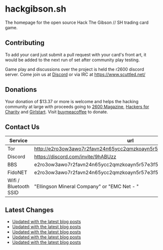 # hackgibson.sh
The homepage for the open source Hack The Gibson // SH trading card game.


## Contributing

To add your card just submit a pull request with your card's front art, it would be added to the next run of set after community play testing.

Game play and discussions over the project is held the r2600 discord server. Come join us at [Discord](https://discord.com/invite/9hABUzz) or via IRC at https://www.scuttled.net/


## Donations

Your donation of $13.37 or more is welcome and helps the hacking community at large with proceeds going to [2600 Magazine](https://2600.com/), [Hackers for Charity](https://hackersforcharity.org) and [Girlstart](https://girlstart.org).  Visit [buymeacoffee](https://www.buymeacoffee.com/hackgibson.sh) to donate.


## Contact Us

Service | url
-|-
Tor | http://e2ro3ow3awo7r2favn24n65ycc2qmzkoayn5r57e3f56nvjwdcgg32ad.onion
Discord | https://discord.com/invite/9hABUzz
BBS | e2ro3ow3awo7r2favn24n65ycc2qmzkoayn5r57e3f56nvjwdcgg32ad.onion:23
FidoNET | e2ro3ow3awo7r2favn24n65ycc2qmzkoayn5r57e3f56nvjwdcgg32ad.onion:24554
Wifi / Bluetooth SSID | "Ellingson Mineral Company" or "EMC Net - <fidonet address>"

## Latest Changes
<!-- BLOG-POST-LIST:START -->
- [Updated with the latest blog posts](https://github.com/DFW2600/hackgibson.sh/commit/08b377cf32a1bdd8eb03564c41ff718f44df6faf)
- [Updated with the latest blog posts](https://github.com/DFW2600/hackgibson.sh/commit/46aa1fd739bce8c24038b0a235f1d39e5583ec47)
- [Updated with the latest blog posts](https://github.com/DFW2600/hackgibson.sh/commit/97a799221182d0013991d41ff0d6cdb9d671675a)
- [Updated with the latest blog posts](https://github.com/DFW2600/hackgibson.sh/commit/9cc6ac27df04103cdf9bd4a60ac9b8f275d1d940)
- [Updated with the latest blog posts](https://github.com/DFW2600/hackgibson.sh/commit/c444c7245ff5c4c1e7b5cef11d120ab2f0f2108f)
<!-- BLOG-POST-LIST:END -->
